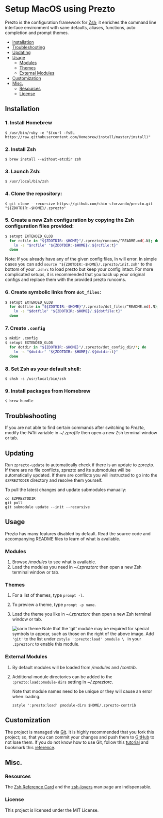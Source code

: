 Setup MacOS using Prezto
==============================

Prezto is the configuration framework for [Zsh][1]; it enriches the command line interface environment with sane defaults, aliases, functions, auto completion and prompt themes.

- [Installation](#installation)
- [Troubleshooting](#troubleshooting)
- [Updating](#updating)
- [Usage](#usage)
  - [Modules](#modules)
  - [Themes](#themes)
  - [External Modules](#external-modules)
- [Customization](#customization)
- [Misc.](#misc)
  - [Resources](#resources)
  - [License](#license)

## Installation

### 1. Install Homebrew

```console
$ /usr/bin/ruby -e "$(curl -fsSL https://raw.githubusercontent.com/Homebrew/install/master/install)"
```

### 2. Install Zsh

```console
$ brew install --without-etcdir zsh
```

### 3. Launch Zsh:

```console
$ /usr/local/bin/zsh
```

### 4. Clone the repository:

```console
$ git clone --recursive https://github.com/shin-sforzando/prezto.git "${ZDOTDIR:-$HOME}/.zprezto"
```

### 5. Create a new Zsh configuration by copying the Zsh configuration files provided:

```sh
$ setopt EXTENDED_GLOB
  for rcfile in "${ZDOTDIR:-$HOME}"/.zprezto/runcoms/^README.md(.N); do
    ln -s "$rcfile" "${ZDOTDIR:-$HOME}/.${rcfile:t}"
  done
```

Note: If you already have any of the given config files, ln will error.
In simple cases you can add `source "${ZDOTDIR:-$HOME}/.zprezto/init.zsh"` to the bottom of your `.zshrc` to load prezto but keep your config intact.
For more complicated setups, it is recommended that you back up your original configs and replace them with the provided prezto runcoms.

### 6. Create symbolic links from `dot_files`:

```sh
$ setopt EXTENDED_GLOB
  for dotfile in "${ZDOTDIR:-$HOME}"/.zprezto/dot_files/^README.md(.N); do
    ln -s "$dotfile" "${ZDOTDIR:-$HOME}/.${dotfile:t}"
  done
```

### 7. Create `.config`

```sh
$ mkdir .config
$ setopt EXTENDED_GLOB
  for dotdir in "${ZDOTDIR:-$HOME}"/.zprezto/dot_config_dir/*; do
    ln -s "$dotdir" "${ZDOTDIR:-$HOME}/.${dotdir:t}"
  done
```

### 8. Set Zsh as your default shell:

```console
$ chsh -s /usr/local/bin/zsh
```

### 9.  Install packages from Homebrew

```console
$ brew bundle
```


## Troubleshooting

If you are not able to find certain commands after switching to *Prezto*, modify the `PATH` variable in *~/.zprofile* then open a new Zsh terminal window or tab.

## Updating

Run `zprezto-update` to automatically check if there is an update to zprezto.
If there are no file conflicts, zprezto and its submodules will be automatically updated. If there are conflicts you will instructed to go into the `$ZPREZTODIR` directory and resolve them yourself.

To pull the latest changes and update submodules manually:

```console
cd $ZPREZTODIR
git pull
git submodule update --init --recursive
```

## Usage

Prezto has many features disabled by default. Read the source code and accompanying README files to learn of what is available.

### Modules

  1. Browse */modules* to see what is available.
  2. Load the modules you need in *~/.zpreztorc* then open a new Zsh terminal window or tab.

### Themes

  1. For a list of themes, type `prompt -l`.
  2. To preview a theme, type `prompt -p name`.
  3. Load the theme you like in *~/.zpreztorc* then open a new Zsh terminal window or tab.

     ![sorin theme][2]
     Note that the 'git' module may be required for special symbols to appear, such as those on the right of the above image. Add `'git'` to the list under `zstyle ':prezto:load' pmodule \ ` in your `.zpreztorc` to enable this module.

### External Modules

  1. By default modules will be loaded from */modules* and */contrib*.
  2. Additional module directories can be added to the
     `:prezto:load:pmodule-dirs` setting in *~/.zpreztorc*.

     Note that module names need to be unique or they will cause an error when loading.

     ```console
     zstyle ':prezto:load' pmodule-dirs $HOME/.zprezto-contrib
     ```

## Customization

The project is managed via [Git][3].
It is highly recommended that you fork this project; so, that you can commit your changes and push them to [GitHub][4] to not lose them. If you do not know how to use Git, follow this [tutorial][5] and bookmark this [reference][6].

## Misc.
### Resources

The [Zsh Reference Card][7] and the [zsh-lovers][8] man page are indispensable.

### License

This project is licensed under the MIT License.

[1]: http://www.zsh.org
[2]: http://i.imgur.com/nrGV6pg.png "sorin theme"
[3]: http://git-scm.com
[4]: https://github.com
[5]: http://gitimmersion.com
[6]: https://git.github.io/git-reference/
[7]: http://www.bash2zsh.com/zsh_refcard/refcard.pdf
[8]: http://grml.org/zsh/zsh-lovers.html
